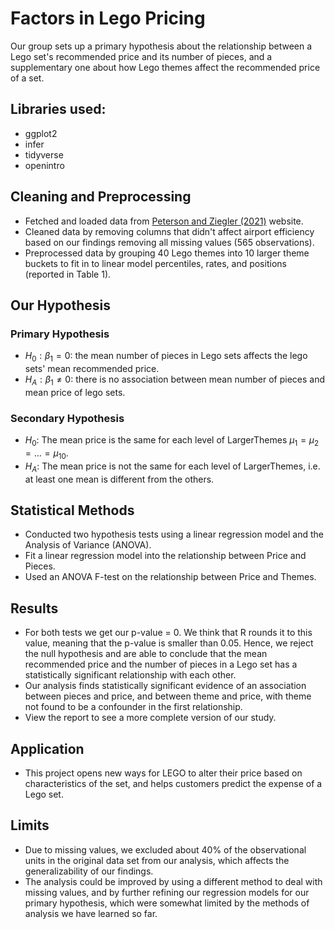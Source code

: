 # Factors in Lego Pricing
Our group sets up a primary hypothesis about the relationship between a Lego set's recommended price and its number of pieces, and a supplementary one about how Lego themes affect the recommended price of a set.
## Libraries used:
- ggplot2
- infer
- tidyverse
- openintro
## Cleaning and Preprocessing
- Fetched and loaded data from [Peterson and Ziegler (2021)](https://www.tandfonline.com/doi/full/10.1080/26939169.2021.1946450) website.
- Cleaned data by
removing columns that didn't affect airport efficiency based on our findings
removing all missing values (565 observations).
- Preprocessed data by
grouping 40 Lego themes into 10 larger theme buckets to fit in to linear model
percentiles, rates, and positions (reported in Table 1).
## Our Hypothesis
### Primary Hypothesis
- $H_0: \beta_1 = 0$: the mean number of pieces in Lego sets affects the lego sets' mean recommended price.
- $H_A: \beta_1 \neq 0$: there is no association between mean number of pieces and mean price of lego sets.
### Secondary Hypothesis
- $H_0$: The mean price is the same for each level of LargerThemes $\mu_1 = \mu_2 = ... = \mu_{10}$.
- $H_A$: The mean price is not the same for each level of LargerThemes, i.e. at least one mean is different from the others.
## Statistical Methods
- Conducted two hypothesis tests using a linear regression model and the Analysis of Variance (ANOVA).
- Fit a linear regression model into the relationship between Price and Pieces.
- Used an ANOVA F-test on the relationship between Price and Themes.
## Results
- For both tests we get our p-value = 0. We think that R rounds it to this value, meaning that the p-value is smaller than 0.05. Hence, we reject the null hypothesis and are able to conclude that the mean recommended price and the number of pieces in a Lego set has a statistically significant relationship with each other.
- Our analysis finds statistically significant evidence of an association between pieces and price, and between theme and price, with theme not found to be a confounder in the first relationship.
- View the report to see a more complete version of our study.
## Application
- This project opens new ways for LEGO to alter their price based on characteristics of the set, and helps customers predict the expense of a Lego set.
## Limits
- Due to missing values, we excluded about 40% of the observational units in the original data set from our analysis, which affects the generalizability of our findings.
- The analysis could be improved by using a different method to deal with missing values, and by further refining our regression models for our primary hypothesis, which were somewhat limited by the methods of analysis we have learned so far.
